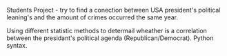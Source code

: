 Students Project - try to find a conection between USA president's political leaning's and the amount of crimes occurred the same year.

Using different statistic methods to determail wheather is a correlation between the presidant's political agenda (Republican/Democrat).
Python syntax.
